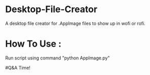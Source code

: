 # Desktop-File-Creator
A desktop file creator for .AppImage files to show up in wofi or rofi.

# How To Use : 
Run script using command "python AppImage.py"

#Q&A Time!
